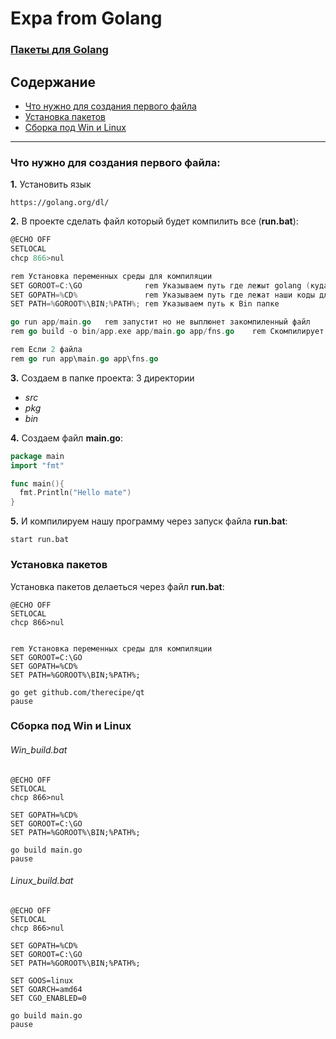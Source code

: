 # Expa from Golang

### [Пакеты для Golang](https://godoc.org/)


## Содержание

* [Что нужно для создания первого файла](#Что-нужно-для-создания-первого-файла)
* [Установка пакетов](#Установка-пакетов)
* [Сборка под Win и Linux](#Сборка-под-win-и-linux)

---

### Что нужно для создания первого файла:
**1.** Установить язык
```
https://golang.org/dl/
```
**2.** В проекте сделать файл который будет компилить все (**run.bat**):
```go
@ECHO OFF
SETLOCAL
chcp 866>nul

rem Установка переменных среды для компиляции
SET GOROOT=C:\GO              rem Указываем путь где лежыт golang (куда был установлен)
SET GOPATH=%CD%               rem Указываем путь где лежат наши коды для компиляции
SET PATH=%GOROOT%\BIN;%PATH%; rem Указываем путь к Bin папке

go run app/main.go   rem запустит но не выплюнет закомпиленный файл
rem go build -o bin/app.exe app/main.go app/fns.go    rem Скомпилирует и положит в bin/

rem Если 2 файла
rem go run app\main.go app\fns.go
```

**3.** Создаем в папке проекта: 3 директории
  + *src*
  + *pkg*
  + *bin*
  
**4.** Создаем файл **main.go**:
```go
package main
import "fmt"

func main(){
  fmt.Println("Hello mate")
}
```
  
**5.** И компилируем нашу программу через запуск файла **run.bat**:
```
start run.bat
```


### Установка пакетов
Установка пакетов делаеться через файл **run.bat**:
```batch
@ECHO OFF
SETLOCAL
chcp 866>nul


rem Установка переменных среды для компиляции
SET GOROOT=C:\GO
SET GOPATH=%CD%
SET PATH=%GOROOT%\BIN;%PATH%;

go get github.com/therecipe/qt
pause
```


  
### Сборка под Win и Linux
###### Win_build.bat
```batch
@ECHO OFF
SETLOCAL
chcp 866>nul

SET GOPATH=%CD%
SET GOROOT=C:\GO
SET PATH=%GOROOT%\BIN;%PATH%;

go build main.go
pause
```

###### Linux_build.bat
```batch
@ECHO OFF
SETLOCAL
chcp 866>nul

SET GOPATH=%CD%
SET GOROOT=C:\GO
SET PATH=%GOROOT%\BIN;%PATH%;

SET GOOS=linux
SET GOARCH=amd64
SET CGO_ENABLED=0

go build main.go
pause


```


  
  
